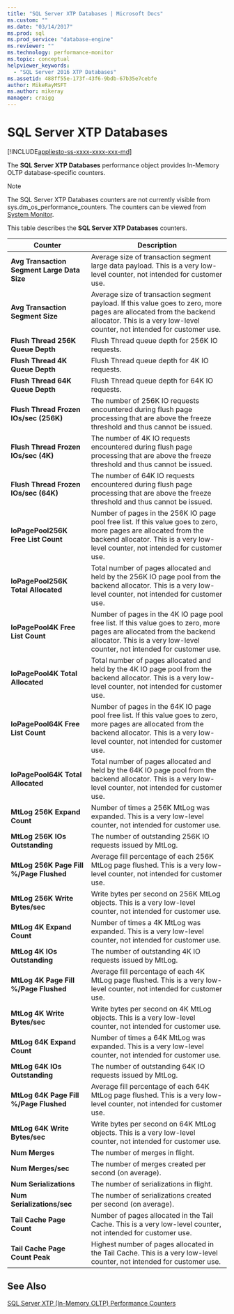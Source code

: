 ```yaml
---
title: "SQL Server XTP Databases | Microsoft Docs"
ms.custom: ""
ms.date: "03/14/2017"
ms.prod: sql
ms.prod_service: "database-engine"
ms.reviewer: ""
ms.technology: performance-monitor
ms.topic: conceptual
helpviewer_keywords: 
  - "SQL Server 2016 XTP Databases"
ms.assetid: 488ff55e-173f-43f6-9bdb-67b35e7cebfe
author: MikeRayMSFT
ms.author: mikeray
manager: craigg
---
```

# SQL Server XTP Databases
[!INCLUDE[appliesto-ss-xxxx-xxxx-xxx-md](../../includes/appliesto-ss-xxxx-xxxx-xxx-md.md)]

The **SQL Server XTP Databases** performance object provides In-Memory OLTP database-specific counters.

> [!NOTE]
>  The SQL Server XTP Databases counters are not currently visible from sys.dm_os_performance_counters.  The counters can be viewed from [System Monitor](../../relational-databases/performance/start-system-monitor-windows.md).

This table describes the **SQL Server XTP Databases** counters.

|Counter|Description| 
|-------------|-----------------|  
|**Avg Transaction Segment Large Data Size**|Average size of transaction segment large data payload. This is a very low-level counter, not intended for customer use.|
|**Avg Transaction Segment Size**|Average size of transaction segment payload. If this value goes to zero, more pages are allocated from the backend allocator. This is a very low-level counter, not intended for customer use.|
|**Flush Thread 256K Queue Depth**|Flush Thread queue depth for 256K IO requests.|
|**Flush Thread 4K Queue Depth**|Flush Thread queue depth for 4K IO requests.|
|**Flush Thread 64K Queue Depth**|Flush Thread queue depth for 64K IO requests.|
|**Flush Thread Frozen IOs/sec (256K)**|The number of 256K IO requests encountered during flush page processing that are above the freeze threshold and thus cannot be issued.|
|**Flush Thread Frozen IOs/sec (4K)**|The number of 4K IO requests encountered during flush page processing that are above the freeze threshold and thus cannot be issued.|
|**Flush Thread Frozen IOs/sec (64K)**|The number of 64K IO requests encountered during flush page processing that are above the freeze threshold and thus cannot be issued.|
|**IoPagePool256K Free List Count**|Number of pages in the 256K IO page pool free list. If this value goes to zero, more pages are allocated from the backend allocator. This is a very low-level counter, not intended for customer use.|
|**IoPagePool256K Total Allocated**|Total number of pages allocated and held by the 256K IO page pool from the backend allocator. This is a very low-level counter, not intended for customer use.|
|**IoPagePool4K Free List Count**|Number of pages in the 4K IO page pool free list. If this value goes to zero, more pages are allocated from the backend allocator. This is a very low-level counter, not intended for customer use.|
|**IoPagePool4K Total Allocated**|Total number of pages allocated and held by the 4K IO page pool from the backend allocator. This is a very low-level counter, not intended for customer use.|
|**IoPagePool64K Free List Count**|Number of pages in the 64K IO page pool free list. If this value goes to zero, more pages are allocated from the backend allocator. This is a very low-level counter, not intended for customer use.|
|**IoPagePool64K Total Allocated**|Total number of pages allocated and held by the 64K IO page pool from the backend allocator. This is a very low-level counter, not intended for customer use.|
|**MtLog 256K Expand Count**|Number of times a 256K MtLog was expanded. This is a very low-level counter, not intended for customer use.|
|**MtLog 256K IOs Outstanding**|The number of outstanding 256K IO requests issued by MtLog.|
|**MtLog 256K Page Fill %/Page Flushed**|Average fill percentage of each 256K MtLog page flushed. This is a very low-level counter, not intended for customer use.|
|**MtLog 256K Write Bytes/sec**|Write bytes per second on 256K MtLog objects. This is a very low-level counter, not intended for customer use.|
|**MtLog 4K Expand Count**|Number of times a 4K MtLog was expanded. This is a very low-level counter, not intended for customer use.|
|**MtLog 4K IOs Outstanding**|The number of outstanding 4K IO requests issued by MtLog.|
|**MtLog 4K Page Fill %/Page Flushed**|Average fill percentage of each 4K MtLog page flushed. This is a very low-level counter, not intended for customer use.|
|**MtLog 4K Write Bytes/sec**|Write bytes per second on 4K MtLog objects. This is a very low-level counter, not intended for customer use.|
|**MtLog 64K Expand Count**|Number of times a 64K MtLog was expanded. This is a very low-level counter, not intended for customer use.|
|**MtLog 64K IOs Outstanding**|The number of outstanding 64K IO requests issued by MtLog.|
|**MtLog 64K Page Fill %/Page Flushed**|Average fill percentage of each 64K MtLog page flushed. This is a very low-level counter, not intended for customer use.|
|**MtLog 64K Write Bytes/sec**|Write bytes per second on 64K MtLog objects. This is a very low-level counter, not intended for customer use.|
|**Num Merges**|The number of merges in flight.|
|**Num Merges/sec**|The number of merges created per second (on average).|
|**Num Serializations**|The number of serializations in flight.|
|**Num Serializations/sec**|The number of serializations created per second (on average).|
|**Tail Cache Page Count**|Number of pages allocated in the Tail Cache. This is a very low-level counter, not intended for customer use.|
|**Tail Cache Page Count Peak**|Highest number of pages allocated in the Tail Cache. This is a very low-level counter, not intended for customer use.|


## See Also  
[SQL Server XTP &#40;In-Memory OLTP&#41; Performance Counters](../../relational-databases/performance-monitor/sql-server-xtp-in-memory-oltp-performance-counters.md)
